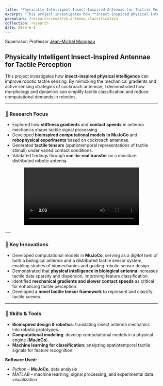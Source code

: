 ```yaml
---
title: "Physically Intelligent Insect-Inspired Antennae for Tactile Perception"
excerpt: "This project investigates how **insect-inspired physical intelligence** can improve robotic tactile sensing by bioinspired computational models in MuJoCo and robophysical antennae.<br/><img src='/images/antenna_classification.png' width='80%'>"
permalink: /research/research-antenna_classification
collection: research
date: 2025-6-1
---
```

Supervisor: Professor [Jean-Michel Mongeau](https://sites.psu.edu/mongeau/PIbio/) 

## Physically Intelligent Insect-Inspired Antennae for Tactile Perception  

This project investigates how **insect-inspired physical intelligence** can improve robotic tactile sensing. By mimicking the mechanical gradients and active sensing strategies of cockroach antennae, I demonstrated how morphology and dynamics can simplify tactile classification and reduce computational demands in robotics.  

---

### 🔹 Research Focus
- Explored how **stiffness gradients** and **contact speeds** in antenna mechanics shape tactile signal processing.  
- Developed **bioinspired computational models in MuJoCo** and **robophysical experiments** based on cockroach antennae.  
- Generated **tactile tensors** (spatiotemporal representations of tactile stimuli) under varied contact conditions.  
- Validated findings through **sim-to-real transfer** on a miniature distributed robotic antenna.  
<p align="center">
<video width="75%" controls>
  <source src="../images/rob&sim.mp4" type="video/mp4">
  Your browser does not support the video tag.
</video>
  
</p>
---

### 🔹 Key Innovations
- Developed computational models in **MuJoCo**, serving as a *digital twin* of both a biological antenna and a distributed tactile sensor system, enabling studies of biomechanics and guiding robotic sensor design.  
- Demonstrated that **physical intelligence in biological antenna** increases tactile data sparsity and dispersion, improving feature classification.  
- Identified **mechanical gradients and slower contact speeds** as critical for enhancing tactile perception.  
- Developed a **novel tactile tensor framework** to represent and classify tactile scenes.  
---


### 🔹 Skills & Tools
- **Bioinspired design & robotics**: translating insect antenna mechanics into robotic prototypes.  
- **Computational modeling**: develop computational models in a physical engine (**MuJoCo**).  
- **Machine learning for classification**: analyzing spatiotemporal tactile signals for feature recognition.  

**Software Used:**  
- *Python* – **MuJoCo**, data analysis 
- *MATLAB* – machine learning, signal processing, and experimental data visualization  
